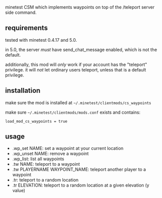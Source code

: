 minetest CSM which implements waypoints on top of the /teleport server side command.

requirements
------------

tested with minetest 0.4.17 and 5.0.

in 5.0, the server *must* have send_chat_message enabled, which is not the default.

additionally, this mod will *only* work if your account has the "teleport" privilege.
it will *not* let ordinary users teleport, unless that is a default privilege.

installation
------------

make sure the mod is installed at `~/.minetest/clientmods/cs_waypoints`

make sure `~/.minetest/clientmods/mods.conf` exists and contains:

```
load_mod_cs_waypoints = true
```

usage
-----

* .wp_set NAME: set a waypoint at your current location
* .wp_unset NAME: remove a waypoint
* .wp_list: list all waypoints
* .tw NAME: teleport to a waypoint
* .tw PLAYERNAME WAYPOINT_NAME: teleport another player to a waypoint
* .tr: teleport to a random location
* .tr ELEVATION: teleport to a random location at a given elevation (y value)
